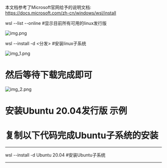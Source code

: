 本文档参考了Microsoft官网给予的说明文档: \
https://docs.microsoft.com/zh-cn/windows/wsl/install

wsl --list --online #显示目前所有可用的linux发行版

![img.png](../../../../../../MyDocs/img/img.png)

wsl --install -d <分发> #安装linux子系统

![img_1.png](../../../../../../MyDocs/img/img_1.png)

# 然后等待下载完成即可

![img_2.png](../../../../../../MyDocs/img/img_2.png)

# 安装Ubuntu 20.04发行版 示例
# 复制以下代码完成Ubuntu子系统的安装
------------------------------
wsl --install -d Ubuntu 20.04 #安装Ubuntu子系统


------------------------------
